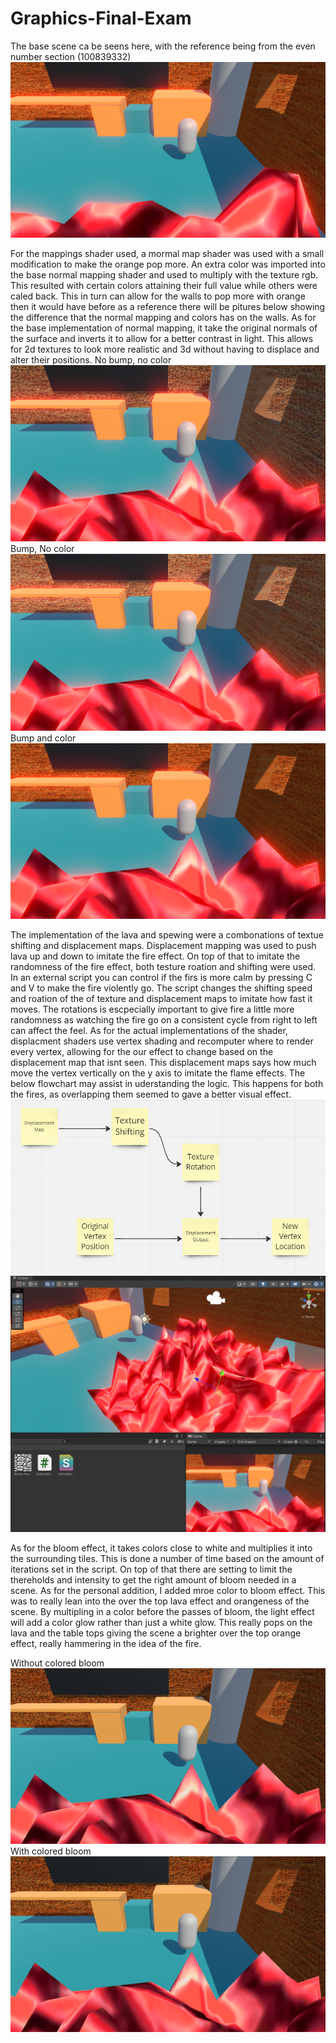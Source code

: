 # Graphics-Final-Exam
 
The base scene ca be seens here, with the reference being from the even number section (100839332)
 ![Alt text](baseScene.png "gitignore")

For the mappings shader used, a mormal map shader was used with a small modification to make the orange pop more. An extra color was imported into the base normal mapping shader and used to multiply with the texture rgb. This resulted with certain colors attaining their full value while others were caled back. This in turn can allow for the walls to pop more with orange then it would have before as a reference there will be pitures below showing the difference that the normal mapping and colors has on the walls. As for the base implementation of normal mapping, it take the original normals of the surface and inverts it to allow for a better contrast in light. This allows for 2d textures to look more realistic and 3d without having to displace and alter their positions.
No bump, no color
 ![Alt text](noBumpNoColor.png "gitignore")
Bump, No color
 ![Alt text](bumpNoColor.png "gitignore")
Bump and color
 ![Alt text](BumpWithColor.png "gitignore")


The implementation of the lava and spewing were a combonations of textue shifting and displacement maps. Displacement mapping was used to push lava up and down to imitate the fire effect. On top of that to imitate the randomness of the fire effect, both testure roation and shifting were used. In an external script you can control if the firs is more calm by pressing C and V to make the fire violently go. The script changes the shifting speed and roation of the of texture and displacement maps to imitate how fast it moves. The rotations is escpecially important to give fire a little more randomness as watching the fire go on a consistent cycle from right to left can affect the feel. As for the actual implementations of the shader, displacment shaders use vertex shading and recomputer where to render every vertex, allowing for the our effect to change based on the displacement map that isnt seen. This displacement maps says how much move the vertex vertically on the y axis to imitate the flame effects. The below flowchart may assist in uderstanding the logic. This happens for both the fires, as overlapping them seemed to gave a better visual effect.
 ![Alt text](flowChart.png "gitignore")
 ![Alt text](lava.png "gitignore")

As for the bloom effect, it takes colors close to white and multiplies it into the surrounding tiles. This is done a number of time based on the amount of iterations set in the script. On top of that there are setting to limit the thereholds and intensity to get the right amount of bloom needed in a scene. As for the personal addition, I added mroe color to bloom effect. This was to really lean into the over the top lava effect and orangeness of the scene. By multipling in a color before the passes of bloom, the light effect will add a color glow rather than just a white glow. This really pops on the lava and the table tops giving the scene a brighter over the top orange effect, really hammering in the idea of the fire.

Without colored bloom
 ![Alt text](noBloom.png "gitignore")
With colored bloom
 ![Alt text](noBloom.png "gitignore")


